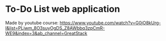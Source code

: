# To-Do List web application

Made by youtube course:
https://www.youtube.com/watch?v=G0jO8kUrg-I&list=PLjwm_8O3suyOgDS_Z8AWbbq3zpCmR-WE9&index=3&ab_channel=GreatStack


